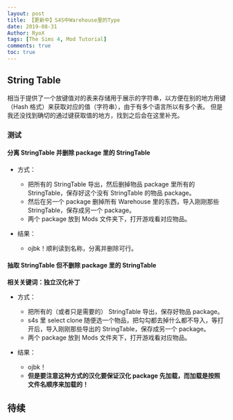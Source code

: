 ```yaml
---
layout: post
title: 【更新中】S4S中Warehouse里的Type
date: 2019-08-31
Author: RyoX
tags: [The Sims 4, Mod Tutorial]
comments: true
toc: true
---
```


## String Table

相当于提供了一个放键值对的表来存储用于展示的字符串，以方便在别的地方用键（Hash 格式）来获取对应的值（字符串），由于有多个语言所以有多个表。
但是我还没找到确切的通过键获取值的地方，找到之后会在这里补充。

<!--break-->

### 测试

#### 分离 StringTable 并删除 package 里的 StringTable

- 方式：

  - 把所有的 StringTable 导出，然后删掉物品 package 里所有的 StringTable，保存好这个没有 StringTable 的物品 package。
  - 然后在另一个 package 删掉所有 Warehouse 里的东西，导入刚刚那些 StringTable，保存成另一个 package。
  - 两个 package 放到 Mods 文件夹下，打开游戏看对应物品。

- 结果：

  - ojbk！顺利读到名称，分离并删除可行。

#### 抽取 StringTable 但不删除 package 里的 StringTable

**相关关键词：独立汉化补丁**

- 方式：

  - 把所有的（或者只是需要的） StringTable 导出，保存好物品 package。
  - s4s 里 select clone 随便选一个物品，把勾勾都去掉什么都不导入，等打开后，导入刚刚那些导出的 StringTable，保存成另一个 package。
  - 两个 package 放到 Mods 文件夹下，打开游戏看对应物品。

- 结果：

  - ojbk！
  - **但是要注意这种方式的汉化要保证汉化 package 先加载，而加载是按照文件名顺序来加载的！**

## 待续
